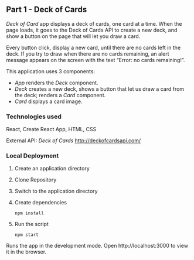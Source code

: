 ## Part 1 - Deck of Cards
*Deck of Card* app displays a deck of cards, one card at a time. When the page loads, it goes to the Deck of Cards API to create a new deck, and show a button on the page that will let you draw a card.

Every button click, display a new card, until there are no cards left in the deck. If you try to draw when there are no cards remaining, an alert message appears on the screen with the text “Error: no cards remaining!”.

This application uses 3 components:

- *App* renders the *Deck* component.
- *Deck* creates a new deck, shows a button that let us draw a card from the deck; renders a *Card* component. 
- *Card* displays a card image. 

### Technologies used

React, Create React App, HTML, CSS

External API: *Deck of Cards* http://deckofcardsapi.com/

### Local Deployment

1. Create an application directory 

2. Clone Repository

3. Switch to the application directory

4. Create dependencies

    `npm install`

5. Run the script

    `npm start`

Runs the app in the development mode. Open http://localhost:3000 to view it in the browser.


